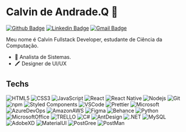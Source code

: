 # Calvin de Andrade.Q 🖖

[![Github Badge](https://img.shields.io/badge/-Github-000?style=flat-square&logo=Github&logoColor=white&link=https://github.com/CalvinAQ)](https://github.com/CalvinAQ)
[![Linkedin Badge](https://img.shields.io/badge/-LinkedIn-blue?style=flat-square&logo=Linkedin&logoColor=white&link=https://www.linkedin.com/in/calvinandrade/)](https://www.linkedin.com/in/calvinandrade/)
[![Gmail Badge](https://img.shields.io/badge/-Gmail-c14438?style=flat-square&logo=Gmail&logoColor=white&link=mailto:antoniovinicius1801@gmail.com)](mailto:antoniovinicius1801@gmail.com)


Meu nome é Calvin Fullstack Developer, estudante de Ciência da Computação.

- 📌 Analista de Sistemas.
- 🖍 Designer de UI/UX



## Techs

  ![HTML5](https://img.shields.io/badge/HTML5-E34F26?style=for-the-badge&logo=html5&logoColor=white)
  ![CSS3](https://img.shields.io/badge/CSS3-1572B6?style=for-the-badge&logo=css3&logoColor=white)
  ![JavaScript](https://img.shields.io/badge/JavaScript-323330?style=for-the-badge&logo=javascript&logoColor=F7DF1E)
  ![React](https://img.shields.io/badge/React-20232A?style=for-the-badge&logo=react&logoColor=61DAFB)
  ![React Native](https://img.shields.io/badge/React_Native-20232A?style=for-the-badge&logo=react&logoColor=61DAFB)
  ![Nodejs](https://img.shields.io/badge/Node.js-339933?style=for-the-badge&logo=nodedotjs&logoColor=white)
  ![Git](https://img.shields.io/badge/GitHub-100000?style=for-the-badge&logo=github&logoColor=white)
  ![npm](https://img.shields.io/badge/npm-CB3837?style=for-the-badge&logo=npm&logoColor=white)
  ![Styled Components](https://img.shields.io/badge/styled--components-DB7093?style=for-the-badge&logo=styled-components&logoColor=white)
  ![VSCode](https://img.shields.io/badge/Visual_Studio_Code-0078D4?style=for-the-badge&logo=visual%20studio%20code&logoColor=white)
  ![Prettier](https://img.shields.io/badge/prettier-1A2C34?style=for-the-badge&logo=prettier&logoColor=F7BA3E)
  ![Microsoft](https://img.shields.io/badge/Microsoft-666666?style=for-the-badge&logo=microsoft&logoColor=white)
  ![AzureDevOps](https://img.shields.io/badge/Azure_DevOps-0078D7?style=for-the-badge&logo=azure-devops&logoColor=white)
  ![AmazonAWS](https://img.shields.io/badge/Amazon_AWS-FF9900?style=for-the-badge&logo=amazonaws&logoColor=white)
  ![Figma](https://img.shields.io/badge/Figma-F24E1E?style=for-the-badge&logo=figma&logoColor=white)
  ![Behance](https://img.shields.io/badge/Behance-0054F7?style=for-the-badge&logo=behance&logoColor=white)
  ![Python](https://img.shields.io/badge/-Python-FFD43B?style=for-the-badge&logo=python&logoColor=blue)
  ![MicrosoftOffice](https://img.shields.io/badge/Microsoft_Office-D83B01?style=for-the-badge&logo=microsoft-office&logoColor=white)
  ![TRELLO](https://img.shields.io/badge/Trello-0052CC?style=for-the-badge&logo=trello&logoColor=white)
  ![C#](https://img.shields.io/badge/C%23-239120?style=for-the-badge&logo=c-sharp&logoColor=white)
  ![AntDesign](https://img.shields.io/badge/Ant%20Design-1890FF?style=for-the-badge&logo=antdesign&logoColor=white)
  ![.NET](https://img.shields.io/badge/.NET-512BD4?style=for-the-badge&logo=dotnet&logoColor=white)
  ![MySQL](https://img.shields.io/badge/MySQL-005C84?style=for-the-badge&logo=mysql&logoColor=white)
  ![AdobeXD](https://img.shields.io/badge/Adobe%20XD-470137?style=for-the-badge&logo=Adobe%20XD&logoColor=#FF61F6)
  ![MaterialUI](https://img.shields.io/badge/Material%20UI-007FFF?style=for-the-badge&logo=mui&logoColor=white)
  ![PostGree](https://img.shields.io/badge/PostgreSQL-316192?style=for-the-badge&logo=postgresql&logoColor=white)
  ![PostMan](https://img.shields.io/badge/Postman-FF6C37?style=for-the-badge&logo=Postman&logoColor=white)


</details>
